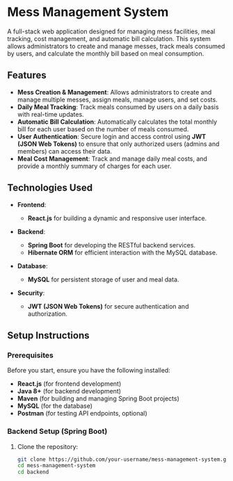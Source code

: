 # Mess Management System

A full-stack web application designed for managing mess facilities, meal tracking, cost management, and automatic bill calculation. This system allows administrators to create and manage messes, track meals consumed by users, and calculate the monthly bill based on meal consumption.

## Features

- **Mess Creation & Management**: Allows administrators to create and manage multiple messes, assign meals, manage users, and set costs.
- **Daily Meal Tracking**: Track meals consumed by users on a daily basis with real-time updates.
- **Automatic Bill Calculation**: Automatically calculates the total monthly bill for each user based on the number of meals consumed.
- **User Authentication**: Secure login and access control using **JWT (JSON Web Tokens)** to ensure that only authorized users (admins and members) can access their data.
- **Meal Cost Management**: Track and manage daily meal costs, and provide a monthly summary of charges for each user.

## Technologies Used

- **Frontend**: 
  - **React.js** for building a dynamic and responsive user interface.
  
- **Backend**: 
  - **Spring Boot** for developing the RESTful backend services.
  - **Hibernate ORM** for efficient interaction with the MySQL database.
  
- **Database**: 
  - **MySQL** for persistent storage of user and meal data.
  
- **Security**: 
  - **JWT (JSON Web Tokens)** for secure authentication and authorization.

## Setup Instructions

### Prerequisites

Before you start, ensure you have the following installed:

- **React.js** (for frontend development)
- **Java 8+** (for backend development)
- **Maven** (for building and managing Spring Boot projects)
- **MySQL** (for the database)
- **Postman** (for testing API endpoints, optional)

### Backend Setup (Spring Boot)

1. Clone the repository:

   ```bash
   git clone https://github.com/your-username/mess-management-system.git
   cd mess-management-system
   cd backend
